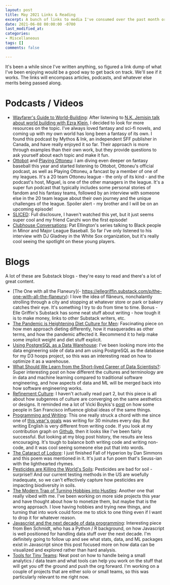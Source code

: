 ```yaml
---
layout: post
title: May 2021 Links & Reading
excerpt: A bunch of links to media I've consumed over the past month or so
date: 2021-06-08 00:00:00 -0700
last_modified_at: 
categories:
- Miscellaneous
tags: []
comments: false

---
```

It's been a while since I've written anything, so figured a link dump of what I've been enjoying would be a good way to get back on track. We'll see if it works. The links will encompass articles, podcasts, and whatever else merits being passed along.

# Podcasts / Videos

* [Wayfarer's Guide to World-Building](https://www.mythosink.com/podcast/): After listening to [N.K. Jemisin talk about world building with Ezra Klein](https://www.youtube.com/watch?v=I6xyFQhbsjQ), I decided to look for more resources on the topic. I've always loved fantasy and sci-fi novels, and coming up with my own world has long been a fantasy of its own. I found this podcast by Mythos & Ink, an independent SFF publisher in Canada, and have really enjoyed it so far. Their approach is more through examples than their own work, but they provide questions to ask yourself about each topic and make it fun.
* [Ottobot](https://open.spotify.com/show/78RbxZdAb8kxWLTWnbM8m8) and [Playing Ottoneu](https://open.spotify.com/show/5j01hvXqsqXpPox8ruNLBp): I am diving even deeper on fantasy baseball this year and started listening to Ottobot, Ottoneu's official podcast, as well as Playing Ottoneu, a fancast by a member of one of my leagues. It's a 20 team Ottoneu league - the only of its kind - and the podcast's host, Miguel, is one of the other managers in the league. It's a super fun podcast that typically includes some personal stories of fandom and his fantasy teams, followed by an interview with someone else in the 20 team league about their own journey and the unique challenges of the league. Spoiler alert - my brother and I will be on an upcoming episode!
* [SLICED](https://www.twitch.tv/videos/1042917748): Full disclosure, I haven't watched this yet, but it just seems super cool and my friend Canzhi won the first episode!
* [Clubhouse Conversations](https://www.uncultureblog.com/post/clubhouse-conversations-1): Pat Ellington's series talking to Black people in Minor and Major League Baseball. So far I've only listened to his interview with DJ Gladney in the White Sox organization, but it's really cool seeing the spotlight on these young players.

# Blogs

A lot of these are Substack blogs - they're easy to read and there's a lot of great content.

* [The One with all the Flaneury](- https://ellegriffin.substack.com/p/the-one-with-all-the-flaneury): I love the idea of flâneurs, nonchalantly strolling through a city and stopping at whatever store or park or bakery catches their eye. It's something I try to do from time to time. Bonus - Elle Griffin's Substack has some neat stuff about writing - how tough it is to make money, links to other Substack writers, etc.
* [The Pandemic is Heightening Diet Culture for Men](https://elemental.medium.com/the-pandemic-is-heightening-diet-culture-for-men-5af2c1ccfc8e): Fascinating piece on how men approach dieting differently, how it masquerades as other terms, and how the pandemic affected it. Recommend it to help make some implicit weight and diet stuff explicit.
* [Using PostgreSQL as a Data Warehouse](https://www.narrator.ai/blog/using-postgresql-as-a-data-warehouse/): I've been looking more into the data engineering side of data and am using PostgreSQL as the database for my D3 hoops project, so this was an interesting read on how to optimize it as a warehouse.
* [What Should We Learn from the Short-lived Career of Data Scientists?](https://medium.com/codex/what-should-we-learn-from-the-short-lived-career-of-data-scientists-f6fe43865d90): Super interesting post on how different the cultures and terminology are in data and machine learning compared to traditional software engineering, and how aspects of data and ML will be merged back into how software engineering works.
* [Refinement Culture](https://paulskallas.substack.com/p/refinement-culture): I haven't actually read part 2, but this piece is all about how subgenres of culture are converging on the same aesthetics or designs. It reminded me a lot of Vicki Boykis's [post](https://vicki.substack.com/p/the-average-opinion-of-10k-people) on how some people in San Francisco influence global ideas of the same things.
* [Programming and Writing](http://antirez.com/news/135): This one really struck a chord with me since one of [this year's goals](https://fordhiggins.com/miscellaneous/2021/01/08/new-year-new-anything.html) was writing for 30 minutes every day. But writing English is very different from writing code. If you look at my contribution graph on [Github](https://github.com/wfordh/), then it looks like I've been fairly successful. But looking at my blog post history, the results are less encouraging. It's tough to balance both writing code and writing non-code, and it was cool seeing someone else put that into words.
* [The Cataract of Lodore](https://www.poetryfoundation.org/poems/57951/the-cataract-of-lodore): I just finished Fall of Hyperion by Dan Simmons and this poem was mentioned in it. It's just a fun poem that's Seuss-ian with the lighthearted rhymes.
* [Pesticides are Killing the World's Soils](https://www.scientificamerican.com/article/pesticides-are-killing-the-worlds-soils/): Pesticides are bad for soil - surprise!! And our current testing methods in the US are woefully inadequate, so we can't effectively capture how pesticides are impacting biodiversity in soils.
* [The Modern Trap of Turning Hobbies into Hustles](https://repeller.com/trap-of-turning-hobbies-into-hustles/): Another one that really vibed with me. I've been working on more side projects this year and have thought about how to monetize them, but maybe that is the wrong approach. I love having hobbies and trying new things, and turning that into work could force me to stick to one thing even if I want to drop it for whatever reason.
* [Javascript and the next decade of data programming](https://benschmidt.org/post/2020-01-15/2020-01-15-webgpu/): Interesting piece from Ben Schmidt, who has a Python / R background, on how Javascript is well positioned for handling data stuff over the next decade. I'm definitely going to follow up and see what stats, data, and ML packages exist in Javascript since this post focused more on how data can be visualized and explored rather than hard analysis.
* [Tools for Tiny Teams](http://www.statsandsnakeoil.com/2021/05/28/tools-for-tiny-teams/): Neat post on how to handle being a small analytics / data team and what tools can help you work on the stuff that will get you off the ground and push the org forward. I'm working on a couple of projects that are either solo or small teams, so this was particularly relevant to me right now.